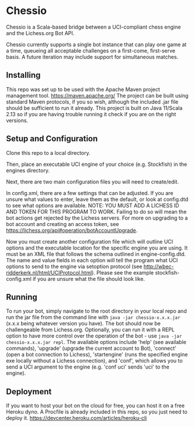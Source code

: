 # Chessio
Chessio is a Scala-based bridge between a UCI-compliant chess engine and the Lichess.org Bot API. 

Chessio currently supports a single bot instance that can play one game at a time, queueing all 
acceptable challenges on a first-come, first-serve basis. A future iteration may include support
for simultaneous matches.

## Installing
This repo was set up to be used with the Apache Maven project management tool. 
https://maven.apache.org/
The project can be built using standard Maven protocols, if you so wish, although the included 
.jar file should be sufficient to run it already. This project is built on Java 11/Scala 2.13 so
if you are having trouble running it check if you are on the right versions. 

## Setup and Configuration
Clone this repo to a local directory. 

Then, place an executable UCI engine of your choice (e.g. Stockfish) in the engines directory. 

Next, there are two main configuration files you will need to create/edit. 

In config.xml, there are a few settings that can be adjusted. If you are unsure what values to enter, 
leave them as the default, or look at config.dtd to see what options are available. 
NOTE: YOU MUST ADD A LICHESS ID AND TOKEN FOR THIS PROGRAM TO WORK. Failing to do so will mean the 
bot actions get rejected by the Lichess servers. For more on upgrading to a bot account and 
creating an access token, see https://lichess.org/api#operation/botAccountUpgrade. 

Now you must create another configuration file which will outline UCI options and the executable location
for the specific engine you are using. It must be an XML file that follows the schema outlined in 
engine-config.dtd. The name and value fields in each option will tell the program what UCI options to 
send to the engine via setoption protocol (see http://wbec-ridderkerk.nl/html/UCIProtocol.html).
Please see the example stockfish-config.xml if you are unsure what the file should look like. 

## Running
To run your bot, simply navigate to the root directory in your local repo and run the jar file from the 
command line with `java -jar chessio-x.x.x.jar` (x.x.x being whatever version you have). The bot should
now be challengeable from Lichess.org. Optionally, you can run it with a REPL option to have more control
over the operation of the bot - use `java -jar chessio-x.x.x.jar repl`. The available options include
'help' (see available commands), 'upgrade' (upgrade the current account to Bot), 'connect' (open a bot 
connection to Lichess), 'startengine' (runs the specified engine exe locally without a Lichess connection),
and 'conf', which allows you to send a UCI argument to the engine (e.g. 'conf uci' sends 'uci' to the engine).

## Deployment
If you want to host your bot on the cloud for free, you can host it on a free Heroku dyno. A Procfile is
already included in this repo, so you just need to deploy it. https://devcenter.heroku.com/articles/heroku-cli


